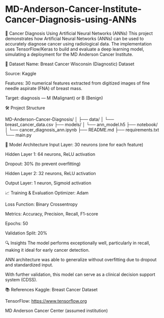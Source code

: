 # MD-Anderson-Cancer-Institute-Cancer-Diagnosis-using-ANNs


🧠 Cancer Diagnosis Using Artificial Neural Networks (ANNs)
This project demonstrates how Artificial Neural Networks (ANNs) can be used to accurately diagnose cancer using radiological data. The implementation uses TensorFlow/Keras to build and evaluate a deep learning model, simulating a deployment for the MD Anderson Cancer Institute.


📁 Dataset
Name: Breast Cancer Wisconsin (Diagnostic) Dataset


Source: Kaggle

Features: 30 numerical features extracted from digitized images of fine needle aspirate (FNA) of breast mass.

Target: diagnosis — M (Malignant) or B (Benign)


🛠️ Project Structure


MD-Anderson-Cancer-Diagnosis/
│
├── data/
│   └── breast_cancer_data.csv
├── models/
│   └── ann_model.h5
├── notebook/
│   └── cancer_diagnosis_ann.ipynb
├── README.md
├── requirements.txt
└── main.py



🧠 Model Architecture
Input Layer: 30 neurons (one for each feature)

Hidden Layer 1: 64 neurons, ReLU activation

Dropout: 30% (to prevent overfitting)

Hidden Layer 2: 32 neurons, ReLU activation

Output Layer: 1 neuron, Sigmoid activation


📈 Training & Evaluation
Optimizer: Adam

Loss Function: Binary Crossentropy

Metrics: Accuracy, Precision, Recall, F1-score

Epochs: 50

Validation Split: 20%



🔍 Insights
The model performs exceptionally well, particularly in recall, making it ideal for early cancer detection.

ANN architecture was able to generalize without overfitting due to dropout and standardized input.

With further validation, this model can serve as a clinical decision support system (CDSS).


📚 References
Kaggle: Breast Cancer Dataset

TensorFlow: https://www.tensorflow.org

MD Anderson Cancer Center (assumed institution)
